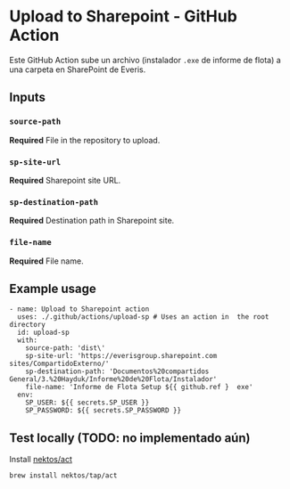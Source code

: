 # Upload to Sharepoint - GitHub Action

Este GitHub Action sube un archivo (instalador `.exe` de informe de flota) a una carpeta en SharePoint de Everis.

## Inputs

### `source-path`
**Required** File in the repository to upload.

### `sp-site-url`
**Required** Sharepoint site URL.

### `sp-destination-path`
**Required** Destination path in Sharepoint site.

### `file-name`
**Required** File name.

## Example usage
```
- name: Upload to Sharepoint action
  uses: ./.github/actions/upload-sp # Uses an action in  the root directory
  id: upload-sp
  with:
    source-path: 'dist\'
    sp-site-url: 'https://everisgroup.sharepoint.com sites/CompartidoExterno/'
    sp-destination-path: 'Documentos%20compartidos General/3.%20Hayduk/Informe%20de%20Flota/Instalador'
    file-name: 'Informe de Flota Setup ${{ github.ref }  exe'
  env:
    SP_USER: ${{ secrets.SP_USER }}
    SP_PASSWORD: ${{ secrets.SP_PASSWORD }}
```

## Test locally (TODO: no implementado aún)

Install [nektos/act](https://github.com/nektos/act)

`brew install nektos/tap/act`

